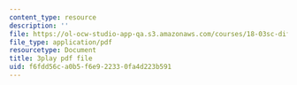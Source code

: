 ```yaml
---
content_type: resource
description: ''
file: https://ol-ocw-studio-app-qa.s3.amazonaws.com/courses/18-03sc-differential-equations-fall-2011/f6fdd56ca0b5f6e922330fa4d223b591_JNsNgXKFgdo.pdf
file_type: application/pdf
resourcetype: Document
title: 3play pdf file
uid: f6fdd56c-a0b5-f6e9-2233-0fa4d223b591
---
```

